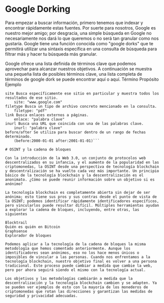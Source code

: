 # Google Dorking

Para empezar a buscar información, primero tenemos que indexar y encontrar rápidamente estas fuentes. Por suerte para nosotros, Google es nuestro mejor amigo; por desgracia, una simple búsqueda en Google no necesariamente nos dará lo que queremos o no será tan granular como nos gustaría. Google tiene una función conocida como "google dorks" que te permitirá utilizar una sintaxis específica en una consulta de búsqueda para filtrar más y hacer tu búsqueda más granular.

Google ofrece una lista definida de términos clave que podemos aprovechar para alcanzar nuestros objetivos. A continuación se muestra una pequeña lista de posibles términos clave, una lista completa de términos de google dork se puede encontrar aquí o aquí.
Término Propósito Ejemplo
```
site Busca específicamente ese sitio en particular y muestra todos los resultados de ese sitio.
	site: "www.google.com"
filetype Busca un tipo de archivo concreto mencionado en la consulta.
	filetype: "pdf"
link Busca enlaces externos a páginas.
	enlace: "palabra clave"
inurl Busca una URL que coincida con una de las palabras clave.
	inurl: "palabra clave"
before/after Se utiliza para buscar dentro de un rango de fechas determinado.
	(before:2000-01-01 after:2001-01-01)```

# OSINT y la cadena de bloques

Con la introducción de la Web 3.0, un conjunto de protocolos web descentralizados en su infancia, y el aumento de la popularidad en las criptomonedas, la OSINT desde una perspectiva de tecnología blockchain y descentralización se ha vuelto cada vez más importante. Un principio básico de la tecnología blockchain y la descentralización es el anonimato. ¿Cómo se puede reunir información sobre un objetivo si es anónimo?

La tecnología blockchain es completamente abierta sin dejar de ser anónima; esto tiene sus pros y sus contras desde el punto de vista de la OSINT; podemos identificar rápidamente identificadores específicos, pero vincularlos puede resultar difícil. Múltiples herramientas ayudan a explorar la cadena de bloques, incluyendo, entre otras, las siguientes
```
    Blocktrail
    Quién es quién en Bitcoin
    Graphsense
    Explorador de bloques
```
Podemos aplicar a la tecnología de la cadena de bloques la misma metodología que hemos comentado anteriormente. Aunque los identificadores sean anónimos, eso no los hace menos únicos o imposibles de vincular a las personas. Cuando nos enfrentamos a la tecnología blockchain, nuestro objetivo final es volver a una persona tradicional. Este proceso puede cambiar a medida que cambie la web, pero por ahora seguirá siendo el mismo con la tecnología actual.

Los objetivos y las metodologías cambiarán a medida que la descentralización y la tecnología blockchain cambien y se adapten. Ya se pueden ver ejemplos de esto con la mayoría de los monederos de criptomonedas que rotan las direcciones y garantizan las medidas de seguridad y privacidad adecuadas.
